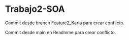 
# Trabajo2-SOA

Commit desde branch Feature2_Karla para crear conflicto.

Commit desde main en Readmme para crear conflicto.

